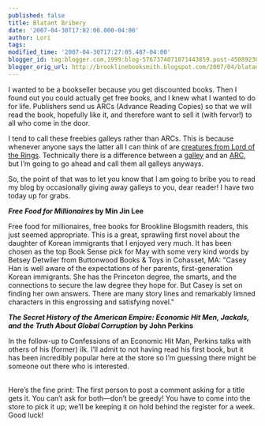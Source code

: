 ```yaml
---
published: false
title: Blatant Bribery
date: '2007-04-30T17:02:00.000-04:00'
author: Lori
tags:
modified_time: '2007-04-30T17:27:05.487-04:00'
blogger_id: tag:blogger.com,1999:blog-5767374071871443859.post-4508923018420979606
blogger_orig_url: http://brooklinebooksmith.blogspot.com/2007/04/blatant-bribery.html
---
```

I wanted to be a bookseller because you get discounted books. Then I found out you could actually get free books, and I knew what I wanted to do for life. Publishers send us ARCs (Advance Reading Copies) so that we will read the book, hopefully like it, and therefore want to sell it (with fervor!) to all who come in the door.

I tend to call these freebies galleys rather than ARCs. This is because whenever anyone says the latter all I can think of are [creatures from Lord of the Rings](http://en.wikipedia.org/wiki/Orc_(Middle-earth)). Technically there is a difference between a [galley](http://en.wikipedia.org/wiki/Galley_proof) and an [ARC](http://en.wikipedia.org/wiki/Advance_reading_copy), but I’m going to go ahead and call them all galleys anyways.

So, the point of that was to let you know that I am going to bribe you to read my blog by occasionally giving away galleys to you, dear reader! I have two today up for grabs.

**_Free Food for Millionaires_ by Min Jin Lee**

Free food for millionaires, free books for Brookline Blogsmith readers, this just seemed appropriate. This is a great, sprawling first novel about the daughter of Korean immigrants that I enjoyed very much. It has been chosen as the top Book Sense pick for May with some very kind words by Betsey Detwiler from Buttonwood Books & Toys in Cohasset, MA: "Casey Han is well aware of the expectations of her parents, first-generation Korean immigrants. She has the Princeton degree, the smarts, and the connections to secure the law degree they hope for. But Casey is set on finding her own answers. There are many story lines and remarkably limned characters in this engrossing and satisfying novel."

**_The Secret History of the American Empire: Economic Hit Men, Jackals, and the Truth About Global Corruption_ by John Perkins**

In the follow-up to Confessions of an Economic Hit Man, Perkins talks with others of his (former) ilk. I’ll admit to not having read his first book, but it has been incredibly popular here at the store so I’m guessing there might be someone out there who is interested.</div><br /><div><br />Here’s the fine print: The first person to post a comment asking for a title gets it. You can’t ask for both—don’t be greedy! You have to come into the store to pick it up; we’ll be keeping it on hold behind the register for a week. Good luck!